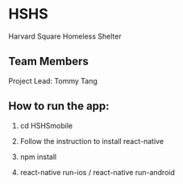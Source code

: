 # HSHS
Harvard Square Homeless Shelter

## Team Members
Project Lead: Tommy Tang

## How to run the app:
1. cd HSHSmobile

2. Follow the instruction to install react-native

3. npm install

4. react-native run-ios / react-native run-android
